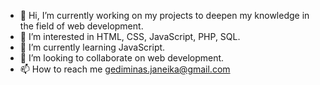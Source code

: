 - 👋 Hi, I’m currently working on my projects to deepen my knowledge in the field of web development.
- 👀 I’m interested in HTML, CSS, JavaScript, PHP, SQL. 
- 🌱 I’m currently learning JavaScript.
- 💞️ I’m looking to collaborate on web development.
- 📫 How to reach me gediminas.janeika@gmail.com

<!---
Gedimin4s/Gedimin4s is a ✨ special ✨ repository because its `README.md` (this file) appears on your GitHub profile.
You can click the Preview link to take a look at your changes.
--->
